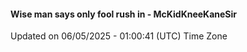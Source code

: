 #### Wise man says only fool rush in - McKidKneeKaneSir
Updated on 06/05/2025 - 01:00:41 (UTC) Time Zone
